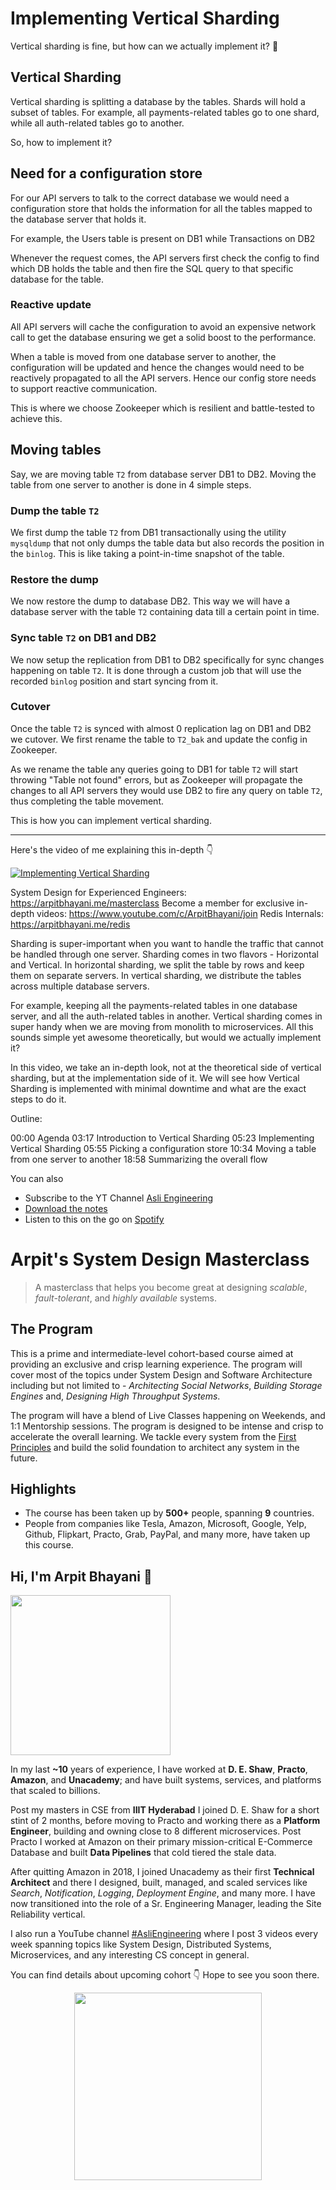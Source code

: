 Implementing Vertical Sharding
===


Vertical sharding is fine, but how can we actually implement it? 🤔

## Vertical Sharding

Vertical sharding is splitting a database by the tables. Shards will hold a subset of tables. For example, all payments-related tables go to one shard, while all auth-related tables go to another.

So, how to implement it?

## Need for a configuration store

For our API servers to talk to the correct database we would need a configuration store that holds the information for all the tables mapped to the database server that holds it.

For example, the Users table is present on DB1 while Transactions on DB2

Whenever the request comes, the API servers first check the config to find which DB holds the table and then fire the SQL query to that specific database for the table.

### Reactive update

All API servers will cache the configuration to avoid an expensive network call to get the database ensuring we get a solid boost to the performance.

When a table is moved from one database server to another, the configuration will be updated and hence the changes would need to be reactively propagated to all the API servers. Hence our config store needs to support reactive communication.

This is where we choose Zookeeper which is resilient and battle-tested to achieve this.

## Moving tables

Say, we are moving table `T2` from database server DB1 to DB2. Moving the table from one server to another is done in 4 simple steps.

### Dump the table `T2`

We first dump the table `T2` from DB1 transactionally using the utility `mysqldump` that not only dumps the table data but also records the position in the `binlog`. This is like taking a point-in-time snapshot of the table.

### Restore the dump

We now restore the dump to database DB2. This way we will have a database server with the table `T2` containing data till a certain point in time.

### Sync table `T2` on DB1 and DB2

We now setup the replication from DB1 to DB2 specifically for sync changes happening on table `T2`. It is done through a custom job that will use the recorded `binlog` position and start syncing from it.

### Cutover

Once the table `T2` is synced with almost 0 replication lag on DB1 and DB2 we cutover. We first rename the table to `T2_bak` and update the config in Zookeeper.

As we rename the table any queries going to DB1 for table `T2` will start throwing "Table not found" errors, but as Zookeeper will propagate the changes to all API servers they would use DB2 to fire any query on table `T2`, thus completing the table movement.

This is how you can implement vertical sharding.
<hr />


<p>Here's the video of me explaining this in-depth 👇‍</p>

[![Implementing Vertical Sharding](https://i.ytimg.com/vi/9iAJjtvBwyI/mqdefault.jpg)](https://www.youtube.com/watch?v=9iAJjtvBwyI)

System Design for Experienced Engineers: https://arpitbhayani.me/masterclass
Become a member for exclusive in-depth videos: https://www.youtube.com/c/ArpitBhayani/join
Redis Internals: https://arpitbhayani.me/redis

Sharding is super-important when you want to handle the traffic that cannot be handled through one server. Sharding comes in two flavors - Horizontal and Vertical. In horizontal sharding, we split the table by rows and keep them on separate servers. In vertical sharding, we distribute the tables across multiple database servers.

For example, keeping all the payments-related tables in one database server, and all the auth-related tables in another. Vertical sharding comes in super handy when we are moving from monolith to microservices. All this sounds simple yet awesome theoretically, but would we actually implement it?

In this video, we take an in-depth look, not at the theoretical side of vertical sharding, but at the implementation side of it. We will see how Vertical Sharding is implemented with minimal downtime and what are the exact steps to do it.

Outline:

00:00 Agenda
03:17 Introduction to Vertical Sharding
05:23 Implementing Vertical Sharding
05:55 Picking a configuration store
10:34 Moving a table from one server to another
18:58 Summarizing the overall flow

You can also
 - Subscribe to the YT Channel [Asli Engineering](https://youtube.com/c/ArpitBhayani)
 - [Download the notes](https://drive.google.com/file/d/1AxijzqfIksP_QOKc9eKhuXba7apUugCT/view?usp=sharing)
 - Listen to this on the go on [Spotify](https://open.spotify.com/show/7qMoamm2iZQrsPVm6IQLoD)

# Arpit's System Design Masterclass

> A masterclass that helps you become great at designing _scalable_, _fault-tolerant_, and _highly available_ systems.

## The Program

This is a prime and intermediate-level cohort-based course aimed at providing an exclusive and crisp learning experience. The program will cover most of the topics under System Design and Software Architecture including but not limited to - _Architecting Social Networks_, _Building Storage Engines_ and, _Designing High Throughput Systems_.

The program will have a blend of Live Classes happening on Weekends, and 1:1 Mentorship sessions. The program is designed to be intense and crisp to accelerate the overall learning. We tackle every system from the [First Principles](https://en.wikipedia.org/wiki/First_principle) and build the solid foundation to architect any system in the future.


## Highlights

 - The course has been taken up by __500+__ people, spanning __9__ countries.
 - People from companies like Tesla, Amazon, Microsoft, Google, Yelp, Github, Flipkart, Practo, Grab, PayPal, and many more, have taken up this course.


## Hi, I'm Arpit Bhayani 👋

<img width="256px" src="https://edge.arpitbhayani.me/img/arpit.jpg" />

In my last **~10** years of experience, I have worked at **D. E. Shaw**, **Practo**, **Amazon**, and **Unacademy**; and have built systems, services, and platforms that scaled to billions.

Post my masters in CSE from **IIIT Hyderabad** I joined D. E. Shaw for a short stint of 2 months, before moving to Practo and working there as a **Platform Engineer**, building and owning close to 8 different microservices. Post Practo I worked at Amazon on their primary mission-critical E-Commerce Database and built **Data Pipelines** that cold tiered the stale data.

After quitting Amazon in 2018, I joined Unacademy as their first **Technical Architect** and there I designed, built, managed, and scaled services like _Search_, _Notification_, _Logging_, _Deployment Engine_, and many more. I have now transitioned into the role of a Sr. Engineering Manager, leading the Site Reliability vertical.

I also run a YouTube channel [#AsliEngineering](https://www.youtube.com/c/ArpitBhayani) where I post 3 videos every week spanning topics like System Design, Distributed Systems, Microservices, and any interesting CS concept in general.

You can find details about upcoming cohort 👇‍ Hope to see you soon there.

<center>
<a target="_blank" href="https://arpitbhayani.me/masterclass">
<img src="https://user-images.githubusercontent.com/4745789/137859181-d4499cf4-ce65-4466-8b88-a078ece0f081.PNG" width="300px" />
</a>
</center>